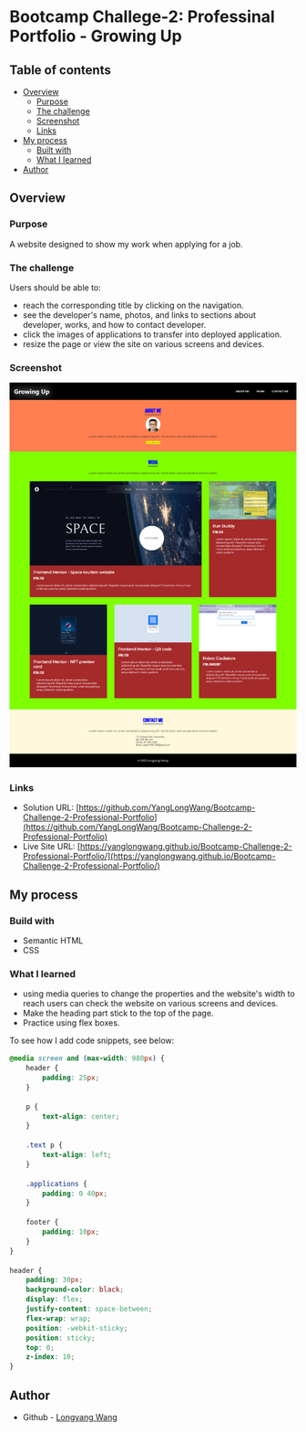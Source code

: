 # Bootcamp Challege-2: Professinal Portfolio - Growing Up

## Table of contents

- [Overview](#overview)
  - [Purpose](#purpose)
  - [The challenge](#the-challenge)
  - [Screenshot](#screenshot)
  - [Links](#links)
- [My process](#my-process)
  - [Built with](#built-with)
  - [What I learned](#what-i-learned)
- [Author](#author)

## Overview

### Purpose
A website designed to show my work when applying for a job. 

### The challenge

Users should be able to:

- reach the corresponding title by clicking on the navigation.
- see the developer's name, photos, and links to sections about developer, works, and how to contact developer.
- click the images of applications to transfer into deployed application.
- resize the page or view the site on various screens and devices.

### Screenshot

![](./assets/images/Professional%20Portfolio%20-%20Growing%20Up%20-%20yanglongwang.github.io.png)

### Links

- Solution URL: [https://github.com/YangLongWang/Bootcamp-Challenge-2-Professional-Portfolio](https://github.com/YangLongWang/Bootcamp-Challenge-2-Professional-Portfolio)
- Live Site URL: [https://yanglongwang.github.io/Bootcamp-Challenge-2-Professional-Portfolio/](https://yanglongwang.github.io/Bootcamp-Challenge-2-Professional-Portfolio/)

## My process

### Build with

- Semantic HTML
- CSS

### What I learned

- using media queries to change the properties and the website's width to reach users can check the website on various screens and devices.
- Make the heading part stick to the top of the page.
- Practice using flex boxes.

To see how I add code snippets, see below:

```css
@media screen and (max-width: 980px) {
    header {
        padding: 25px;
    }

    p {
        text-align: center;
    }

    .text p {
        text-align: left;
    }

    .applications {
        padding: 0 40px;
    }

    footer {
        padding: 10px;
    }
}

header {
    padding: 30px;
    background-color: black;
    display: flex;
    justify-content: space-between;
    flex-wrap: wrap;
    position: -webkit-sticky;
    position: sticky;
    top: 0;
    z-index: 10;
}
```

## Author

- Github - [Longyang Wang](https://github.com/YangLongWang)


